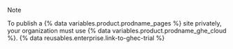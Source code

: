 > [!NOTE]
> To publish a {% data variables.product.prodname_pages %} site privately, your organization must use {% data variables.product.prodname_ghe_cloud %}. {% data reusables.enterprise.link-to-ghec-trial %}
